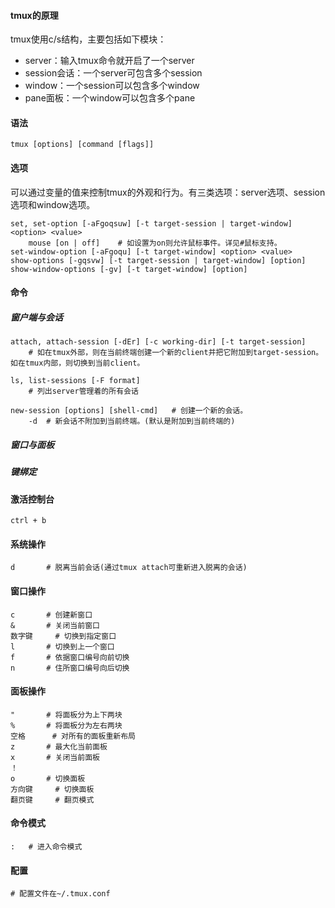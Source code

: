 #### tmux的原理

tmux使用c/s结构，主要包括如下模块：

- server：输入tmux命令就开启了一个server
- session会话：一个server可包含多个session
- window：一个session可以包含多个window
- pane面板：一个window可以包含多个pane

#### 语法

```
tmux [options] [command [flags]]
```

#### 选项

可以通过变量的值来控制tmux的外观和行为。有三类选项：server选项、session选项和window选项。

```
set, set-option [-aFgoqsuw] [-t target-session | target-window] <option> <value>
	mouse [on | off]	# 如设置为on则允许鼠标事件。详见#鼠标支持。
set-window-option [-aFgoqu] [-t target-window] <option> <value>
show-options [-gqsvw] [-t target-session | target-window] [option]
show-window-options [-gv] [-t target-window] [option]
```



#### 命令

##### 窗户端与会话

```
attach, attach-session [-dEr] [-c working-dir] [-t target-session]
	# 如在tmux外部，则在当前终端创建一个新的client并把它附加到target-session。如在tmux内部，则切换到当前client。

ls, list-sessions [-F format]
	# 列出server管理着的所有会话
	
new-session [options] [shell-cmd]	# 创建一个新的会话。
	-d	# 新会话不附加到当前终端。(默认是附加到当前终端的)
```



##### 窗口与面板

##### 键绑定

#### 激活控制台

```
ctrl + b
```

#### 系统操作

```
d		# 脱离当前会话(通过tmux attach可重新进入脱离的会话)
```



#### 窗口操作

```
c		# 创建新窗口
&		# 关闭当前窗口
数字键		# 切换到指定窗口
l		# 切换到上一个窗口
f		# 依据窗口编号向前切换
n		# 住所窗口编号向后切换
```



#### 面板操作

```
"		# 将面板分为上下两块
%		# 将面板分为左右两块
空格		# 对所有的面板重新布局
z		# 最大化当前面板
x		# 关闭当前面板
！
o		# 切换面板
方向键		# 切换面板
翻页键		# 翻页模式
```

#### 命令模式

```
:	# 进入命令模式
```

#### 配置

```
# 配置文件在~/.tmux.conf

```

